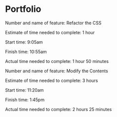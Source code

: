 # Portfolio

Number and name of feature: Refactor the CSS

Estimate of time needed to complete: 1 hour

Start time: 9:05am

Finish time: 10:55am

Actual time needed to complete: 1 hour 50 minutes

Number and name of feature: Modify the Contents

Estimate of time needed to complete: 3 hours

Start time: 11:20am

Finish time: 1:45pm

Actual time needed to complete: 2 hours 25 minutes